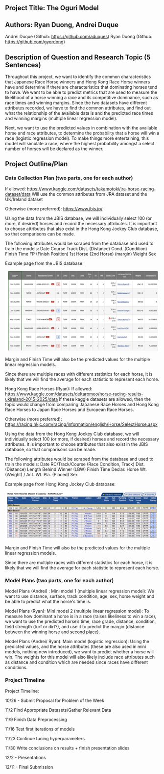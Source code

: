 ## Project Title: The Oguri Model

## Authors: Ryan Duong, Andrei Duque
Andrei Duque (Github: https://github.com/aduques)
Ryan Duong (Github: https://github.com/gyordong)

## Description of Question and Research Topic (5 Sentences)
Throughout this project, we want to identify the common characteristics that Japanese Race Horse winners and Hong Kong Race Horse winners have and determine if there are characteristics that dominating horses tend to have. We want to be able to predict metrics that are used to measure the likelihood of a horse winning a race and its competitive dominance, such as race times and winning margins. Since the two datasets have different attributes recorded, we have to find the common attributes, and find out what the relationship of the available data is and the predicted race times and winning margins (multiple linear regression model).

Next, we want to use the predicted values in combination with the available horse and race attributes, to determine the probability that a horse will win a race (logistic regression model). To make things more entertaining, this model will simulate a race, where the highest probability amongst a select number of horses will be declared as the winner.

## Project Outline/Plan

### Data Collection Plan (two parts, one for each author)
If allowed: https://www.kaggle.com/datasets/takamotoki/jra-horse-racing-dataset/data
Will use the common attributes from JRA dataset and the UK/Ireland dataset

Otherwise (more preferred): https://www.jbis.jp/

Using the data from the JBIS database, we will individually select 100 (or more, if desired) horses and record the necessary attributes. It is important to choose attributes that also exist in the Hong Kong Jockey Club database, so that comparisons can be made.

The following attributes would be scraped from the database and used to train the models:
Date
Course
Track
Dist. (Distance)
Cond. (Condition)
Finish Time
FP (Finish Position)
1st Horse (2nd Horse) (margin)
Weight
Sex

Example page from the JBIS database:

![jpdbimage](jpracehorse.png)

Margin and Finish Time will also be the predicted values for the multiple linear regression models.

Since there are multiple races with different statistics for each horse, it is likely
that we will find the average for each statistic to represent each horse.


Hong Kong Race Horses (Ryan):
If allowed: https://www.kaggle.com/datasets/deltaromeo/horse-racing-results-ukireland-2015-2025/data
If these kaggle datasets are allowed, then the topic would change from comparing Japanese Race Horses and Hong Kong Race Horses to Japan Race Horses and European Race Horses.

Otherwise (more preferred): https://racing.hkjc.com/racing/information/english/Horse/SelectHorse.aspx

Using the data from the Hong Kong Jockey Club database, we will individually select 100 (or more, if desired) horses and record the necessary attributes. It is important to choose attributes that also exist in the JBIS database, so that comparisons can be made.

The following attributes would be scraped from the database and used to train the models:
Date
RC/Track/Course (Race Condition, Track)
Dist. (Distance)
Length Behind Winner (LBW)
Finish Time
Declar. Horse Wt. (Weight) / Act. Wt.
Pla. (Placed)
Sex

Example page from Hong Kong Jockey Club database:

![hkdbimage](hkracehorse.png)

Margin and Finish Time will also be the predicted values for the multiple linear regression models.

Since there are multiple races with different statistics for each horse, it is likely
that we will find the average for each statistic to represent each horse.

### Model Plans (two parts, one for each author)
Model Plans (Andrei) :
Mini model 1 (multiple linear regression model): We want to use distance, surface, track condition, age, sex, horse weight and be able to predict what the horse's time is.

Model Plans (Ryan):
Mini model 2 (multiple linear regression model): To measure how dominant a horse is in a race (raises likeliness to win a race), we want to use the predicted horse’s time, race grade, distance, condition, field strength (turf or dirt?), and use it to predict the margin (distance between the winning horse and second place).

Model Plans (Andrei/ Ryan):
Main model (logistic regression): Using the predicted values, and the horse attributes (these are also used in mini models, nothing new introduced), we want to predict whether a horse will win. The weights for this model will also likely include race attributes such as distance and condition which are needed since races have different conditions.

### Project Timeline

Project Timeline:

10/26 - Submit Proposal for Problem of the Week

11/2 Find Appropriate Datasets/Gather Relevant Data

11/9 Finish Data Preprocessing

11/16 Test first iterations of models 

11/23 Continue tuning hyperparameters

11/30 Write conclusions on results + finish presentation slides

12/2 - Presentations

12/11 - Final Submission

